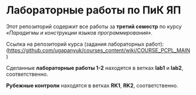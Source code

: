 # Лабораторные работы по ПиК ЯП

Этот репозиторий содержит все работы за **третий семестр**
по курсу *«Парадигмы и конструкции языков программирования»*.

Ссылка на репозиторий курса (задания лабораторных работ):
(https://github.com/ugapanyuk/courses_content/wiki/COURSE_PCPL_MAIN)

Сделанные **лабораторные работы 1-2** находятся в ветках **lab1** и **lab2**, соответственно.

**Рубежные контроли** находятся в ветках **RK1**, **RK2**, соответственно.
